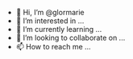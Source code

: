 - 👋 Hi, I’m @glormarie
- 👀 I’m interested in ...
- 🌱 I’m currently learning ...
- 💞️ I’m looking to collaborate on ...
- 📫 How to reach me ...

<!---
glormarie/glormarie is a ✨ special ✨ repository because its `README.md` (this file) appears on your GitHub profile.
You can click the Preview link to take a look at your changes.
--->
